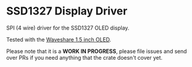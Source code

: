 # SSD1327 Display Driver

SPI (4 wire) driver for the SSD1327 OLED display.

Tested with the [Waveshare 1.5 inch OLED](https://www.waveshare.com/wiki/1.5inch_OLED_Module).

Please note that it is a **WORK IN PROGRESS**, please file issues and send over PRs if you need anything that the crate doesn't cover yet.